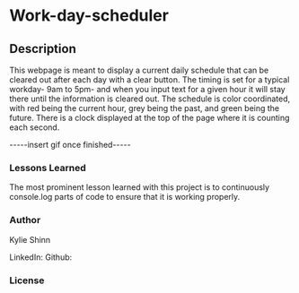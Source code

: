 # Work-day-scheduler

## Description

This webpage is meant to display a current daily schedule that can be cleared out after each day with a clear button. The timing is set for a typical workday- 9am to 5pm- and when you input text for a given hour it will stay there until the information is cleared out. The schedule is color coordinated, with red being the current hour, grey being the past, and green being the future. There is a clock displayed at the top of the page where it is counting each second.

-----insert gif once finished-----

### Lessons Learned

The most prominent lesson learned with this project is to continuously console.log parts of code to ensure that it is working properly.

### Author

Kylie Shinn

LinkedIn:
Github:


### License


